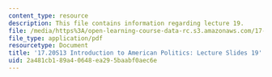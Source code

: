 ```yaml
---
content_type: resource
description: This file contains information regarding lecture 19.
file: /media/https%3A/open-learning-course-data-rc.s3.amazonaws.com/17-20-introduction-to-american-politics-spring-2013/2a481cb189a40648ea295baabf0aec6e_MIT17_20S13_Lecture19.pdf
file_type: application/pdf
resourcetype: Document
title: '17.20S13 Introduction to American Politics: Lecture Slides 19'
uid: 2a481cb1-89a4-0648-ea29-5baabf0aec6e
---
```

